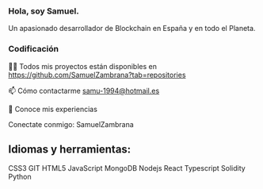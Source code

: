 ### Hola, soy Samuel.

Un apasionado desarrollador de Blockchain en España y en todo el Planeta.

### Codificación

👨‍💻 Todos mis proyectos están disponibles en https://github.com/SamuelZambrana?tab=repositories

📫 Cómo contactarme samu-1994@hotmail.es

📄 Conoce mis experiencias 

Conectate conmigo:
SamuelZambrana

## Idiomas y herramientas:

CSS3 GIT HTML5 JavaScript MongoDB Nodejs React Typescript Solidity Python

